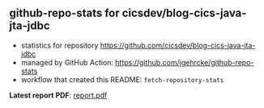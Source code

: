 ## github-repo-stats for cicsdev/blog-cics-java-jta-jdbc

- statistics for repository https://github.com/cicsdev/blog-cics-java-jta-jdbc
- managed by GitHub Action: https://github.com/jgehrcke/github-repo-stats
- workflow that created this README: `fetch-repository-stats`

**Latest report PDF**: [report.pdf](https://github.com/cicsdev/repo-stats/raw/github-repo-stats/cicsdev/blog-cics-java-jta-jdbc/latest-report/report.pdf)

